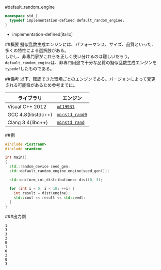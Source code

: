 #default_random_engine
```cpp
namespace std {
  typedef implementation-defined default_random_engine;
}
```
* implementation-defined[italic]

##概要
擬似乱数生成エンジンには、パフォーマンス、サイズ、品質といった、多くの特性による選択肢がある。  
しかし、非専門家がこれらを正しく使い分けるのは難しいだろう。  
`default_random_engine`は、非専門用途で十分な品質の擬似乱数生成エンジンを`typedef`したものである。


##備考
以下、確認できた環境ごとのエンジンである。バージョンによって変更される可能性があるため参考までに。

| ライブラリ         | エンジン                            |
|--------------------|-------------------------------------|
| Visual C++ 2012    | [`mt19937`](./mt19937.md)           |
| GCC 4.8(libstdc++) | [`minstd_rand0`](./minstd_rand0.md) |
| Clang 3.4(libc++)  | [`minstd_rand`](./minstd_rand.md)   |


##例
```cpp
#include <iostream>
#include <random>

int main()
{
  std::random_device seed_gen;
  std::default_random_engine engine(seed_gen());

  std::uniform_int_distribution<> dist(0, 3);

  for (int i = 0; i < 10; ++i) {
    int result = dist(engine);
    std::cout << result << std::endl;
  }
}
```

###出力例
```
1
3
3
2
0
1
0
2
0
3
```

